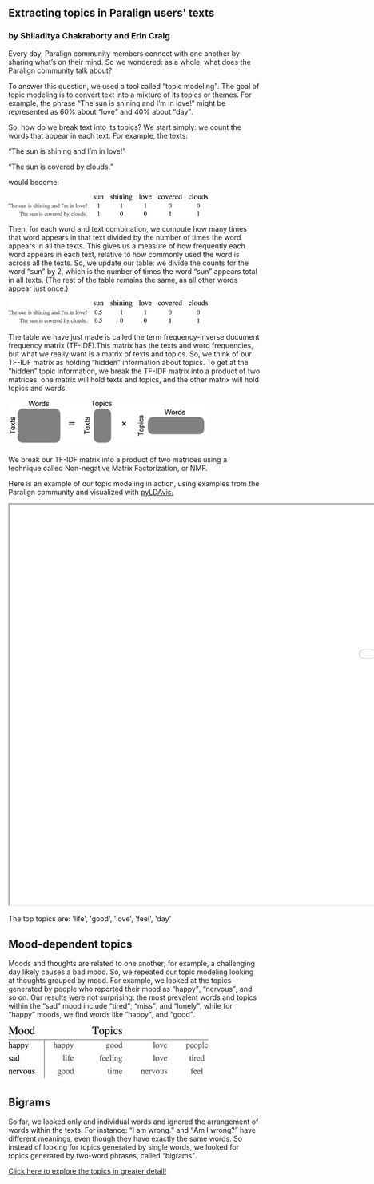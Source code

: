<!DOCTYPE html>
<html>
<body>

<h2>Extracting topics in Paralign users' texts</h2>
<h3> by Shiladitya Chakraborty and Erin Craig </h3>
<p>
Every day, Paralign community members connect with one another by sharing what&rsquo;s on their mind. So we wondered: as a whole, what does the Paralign community talk about?

To answer this question, we used a tool called <q>topic modeling</q>. The goal of topic modeling is to convert text into a mixture of its topics or themes. For example, the phrase <q>The sun is shining and I&rsquo;m in love!</q> might be represented as 60% about <q>love</q> and 40% about <q>day</q>.

So, how do we break text into its topics? We start simply: we count the words that appear in each text. For example, the texts:
<p>

<q>The sun is shining and I&rsquo;m in love!</q>
</p>
<p>
<q>The sun is covered by clouds.</q>
</p>
<p>
would become:
</p>
<img src="Blog/textGrid1.png" alt="text1" style="width:400px;display:block;">

<p>
Then, for each word and text combination, we compute how many times that word appears in that text divided by the number of times the word appears in all the texts. This gives us a measure of how frequently each word appears in each text, relative to how commonly used the word is across all the texts. So, we update our table: we divide the counts for the word <q>sun</q> by 2, which is the number of times the word <q>sun</q> appears total in all texts. (The rest of the table remains the same, as all other words appear just once.)
</p>

<img src="Blog/textGrid2.png" alt="text2" style="width:400px;">

<p>
The table we have just made is called the term frequency-inverse document frequency matrix (TF-IDF).This matrix has the texts and word frequencies, but what we really want is a matrix of texts and topics. So, we think of our TF-IDF matrix as holding <q>hidden</q> information about topics. To get at the <q>hidden</q> topic information, we break the TF-IDF matrix into a product of two matrices: one matrix will hold texts and topics, and the other matrix will hold topics and words.
</p>
<img src="Blog/matrixDecomposition.png" alt="NMF" style="width:400px;">

<p>
We break our TF-IDF matrix into a product of two matrices using a technique called Non-negative Matrix Factorization, or NMF.
</p>

<p>
Here is an example of our topic modeling in action, using examples from the Paralign community and visualized with <a href="https://pyldavis.readthedocs.io/en/latest/readme.html"> pyLDAvis.</a>
</p>

<iframe src="Blog/Top7uni.html" width="2000" height="800"></iframe> 
<p>
The top topics are:  'life', 'good', 'love', 'feel', 'day'
</p>

<h2>Mood-dependent topics</h2>
<p>
Moods and thoughts are related to one another; for example, a challenging day likely
causes a bad mood. So, we repeated our topic modeling looking at thoughts grouped
by mood. For example, we looked at the topics generated by people who reported
their mood as <q>happy</q>, <q>nervous</q>, and so on. Our results were not surprising: the
most prevalent words and topics within the <q>sad</q> mood include <q>tired</q>, <q>miss</q>, and <q>lonely</q>,
while for <q>happy</q> moods, we find words like <q>happy</q>, and <q>good</q>.
</p>

<img src="Blog/textGrid4.png" alt="NMF" style="width:400px;">

<h2>Bigrams</h2>
<p>
So far, we looked only and individual words and ignored the arrangement of words
within the texts. For instance: <q>I am wrong.</q> and <q>Am I wrong?</q> have different
meanings, even though they have exactly the same words. So instead of looking
for topics generated by single words, we looked for topics generated by two-word
phrases, called <q>bigrams</q>.
</p>

<p><a href="http://paralign.me/thought"> Click here to explore the topics in greater detail!</a></p>

</body>
</html>
